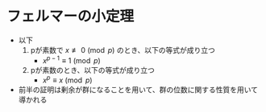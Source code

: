 # フェルマーの小定理

- 以下
  1. pが素数で $x \not \equiv 0 \pmod p$ のとき、以下の等式が成り立つ
      - $x^{p-1} \equiv 1 \pmod p$
  2. pが素数のとき、以下の等式が成り立つ
      - $x^p \equiv x \pmod p$
- 前半の証明は剰余が群になることを用いて、群の位数に関する性質を用いて導かれる
